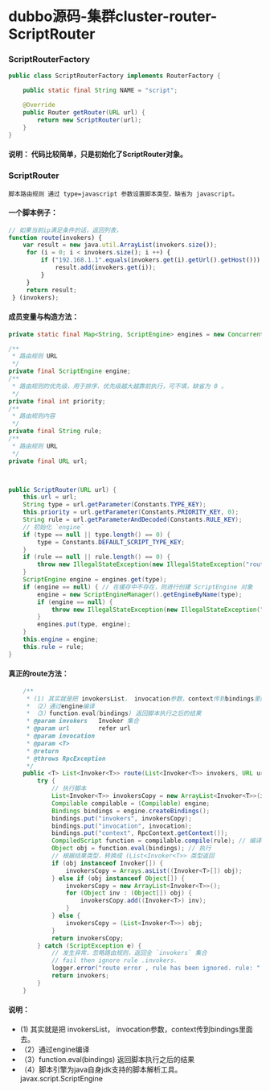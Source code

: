 # dubbo源码-集群cluster-router-ScriptRouter


### ScriptRouterFactory

```java
public class ScriptRouterFactory implements RouterFactory {

    public static final String NAME = "script";

    @Override
    public Router getRouter(URL url) {
        return new ScriptRouter(url);
    }
}
```

#### 说明： 代码比较简单，只是初始化了ScriptRouter对象。

### ScriptRouter

```脚本路由规则 通过 type=javascript 参数设置脚本类型，缺省为 javascript。```

#### 一个脚本例子：
```javascript
// 如果当前ip满足条件的话，返回列表，
function route(invokers) {
    var result = new java.util.ArrayList(invokers.size());
     for (i = 0; i < invokers.size(); i ++) {
         if ("192.168.1.1".equals(invokers.get(i).getUrl().getHost())) {
             result.add(invokers.get(i));
         }
     }
     return result;
 } (invokers);
```


#### 成员变量与构造方法：
```java
private static final Map<String, ScriptEngine> engines = new ConcurrentHashMap<String, ScriptEngine>();

/**
 * 路由规则 URL
 */
private final ScriptEngine engine;
/**
 * 路由规则的优先级，用于排序，优先级越大越靠前执行，可不填，缺省为 0 。
 */
private final int priority;
/**
 * 路由规则内容
 */
private final String rule;
/**
 * 路由规则 URL
 */
private final URL url;



public ScriptRouter(URL url) {
    this.url = url;
    String type = url.getParameter(Constants.TYPE_KEY);
    this.priority = url.getParameter(Constants.PRIORITY_KEY, 0);
    String rule = url.getParameterAndDecoded(Constants.RULE_KEY);
    // 初始化 `engine`
    if (type == null || type.length() == 0) {
        type = Constants.DEFAULT_SCRIPT_TYPE_KEY;
    }
    if (rule == null || rule.length() == 0) {
        throw new IllegalStateException(new IllegalStateException("route rule can not be empty. rule:" + rule));
    }
    ScriptEngine engine = engines.get(type);
    if (engine == null) { // 在缓存中不存在，则进行创建 ScriptEngine 对象
        engine = new ScriptEngineManager().getEngineByName(type);
        if (engine == null) {
            throw new IllegalStateException(new IllegalStateException("Unsupported route rule type: " + type + ", rule: " + rule));
        }
        engines.put(type, engine);
    }
    this.engine = engine;
    this.rule = rule;
}
```

#### 真正的route方法：
```java
    /**
     * (1) 其实就是把 invokersList， invocation参数，context传到bindings里面去。
     * （2）通过engine编译
     * （3）function.eval(bindings) 返回脚本执行之后的结果
     * @param invokers   Invoker 集合 
     * @param url        refer url
     * @param invocation
     * @param <T>
     * @return
     * @throws RpcException
     */
    public <T> List<Invoker<T>> route(List<Invoker<T>> invokers, URL url, Invocation invocation) throws RpcException {
        try {
            // 执行脚本
            List<Invoker<T>> invokersCopy = new ArrayList<Invoker<T>>(invokers);
            Compilable compilable = (Compilable) engine;
            Bindings bindings = engine.createBindings();
            bindings.put("invokers", invokersCopy);
            bindings.put("invocation", invocation);
            bindings.put("context", RpcContext.getContext());
            CompiledScript function = compilable.compile(rule); // 编译
            Object obj = function.eval(bindings); // 执行
            // 根据结果类型，转换成 (List<Invoker<T>> 类型返回
            if (obj instanceof Invoker[]) {
                invokersCopy = Arrays.asList((Invoker<T>[]) obj);
            } else if (obj instanceof Object[]) {
                invokersCopy = new ArrayList<Invoker<T>>();
                for (Object inv : (Object[]) obj) {
                    invokersCopy.add((Invoker<T>) inv);
                }
            } else {
                invokersCopy = (List<Invoker<T>>) obj;
            }
            return invokersCopy;
        } catch (ScriptException e) {
            // 发生异常，忽略路由规则，返回全 `invokers` 集合
            // fail then ignore rule .invokers.
            logger.error("route error , rule has been ignored. rule: " + rule + ", method:" + invocation.getMethodName() + ", url: " + RpcContext.getContext().getUrl(), e);
            return invokers;
        }
    }

```
#### 说明：
 * (1) 其实就是把 invokersList， invocation参数，context传到bindings里面去。
 * （2）通过engine编译
 * （3）function.eval(bindings) 返回脚本执行之后的结果
 * （4）脚本引擎为java自身jdk支持的脚本解析工具。javax.script.ScriptEngine


